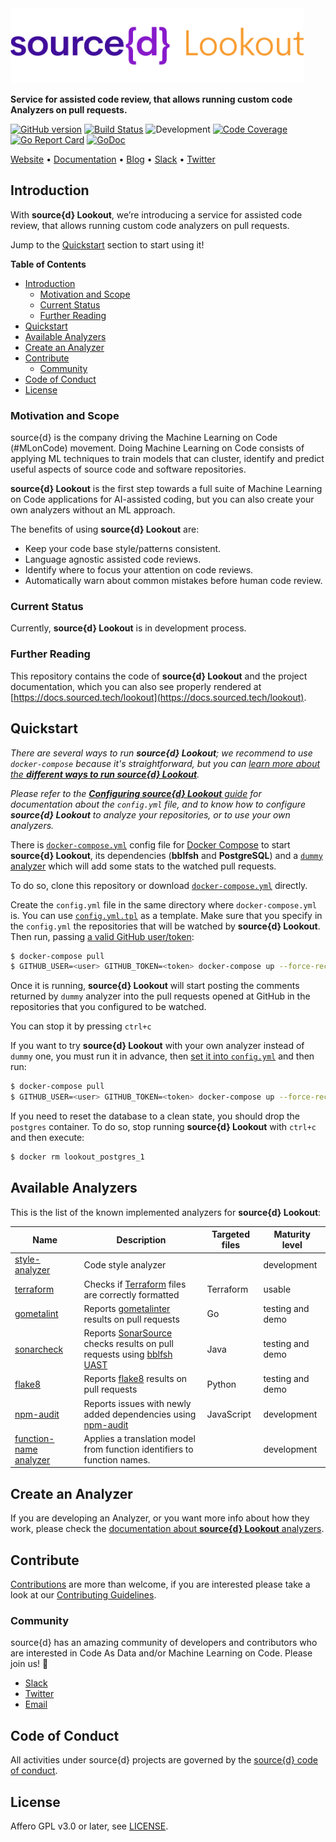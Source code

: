 <a href="https://www.sourced.tech/lookout">
  <img src="./docs/assets/sourced-lookout.png" alt="source{d} Lookout" height="120px">
</a>

**Service for assisted code review, that allows running custom code Analyzers on pull requests.**

[![GitHub version](https://badge.fury.io/gh/src-d%2Flookout.svg)](https://github.com/src-d/lookout/releases)
[![Build Status](https://travis-ci.com/src-d/lookout.svg?branch=master)](https://travis-ci.com/src-d/lookout)
![Development](https://svg-badge.appspot.com/badge/stability/development?color=D6604A)
[![Code Coverage](https://codecov.io/github/src-d/lookout/coverage.svg)](https://codecov.io/github/src-d/lookout)
[![Go Report Card](https://goreportcard.com/badge/github.com/src-d/lookout)](https://goreportcard.com/report/github.com/src-d/lookout)
[![GoDoc](https://godoc.org/github.com/src-d/lookout?status.svg)](https://godoc.org/github.com/src-d/lookout)

[Website](https://www.sourced.tech) •
[Documentation](https://docs.sourced.tech) •
[Blog](https://blog.sourced.tech) •
[Slack](http://bit.ly/src-d-community) •
[Twitter](https://twitter.com/sourcedtech)

## Introduction

With **source{d} Lookout**, we’re introducing a service for assisted code review, that allows running custom code analyzers on pull requests.

Jump to the [Quickstart](#quickstart) section to start using it!


**Table of Contents**

<!--ts-->
* [Introduction](#introduction)
  * [Motivation and Scope](#motivation-and-scope)
  * [Current Status](#current-status)
  * [Further Reading](#further-reading)
* [Quickstart](#quickstart)
* [Available Analyzers](#available-analyzers)
* [Create an Analyzer](#create-an-analyzer)
* [Contribute](#contribute)
  * [Community](#community)
* [Code of Conduct](#code-of-conduct)
* [License](#license)
<!--te-->


### Motivation and Scope

source{d} is the company driving the Machine Learning on Code (#MLonCode) movement. Doing Machine Learning on Code consists of applying ML techniques to train models that can cluster, identify and predict useful aspects of source code and software repositories.

**source{d} Lookout** is the first step towards a full suite of Machine Learning on Code applications for AI-assisted coding, but you can also create your own analyzers without an ML approach.

The benefits of using **source{d} Lookout** are:
- Keep your code base style/patterns consistent.
- Language agnostic assisted code reviews.
- Identify where to focus your attention on code reviews.
- Automatically warn about common mistakes before human code review.

### Current Status

Currently, **source{d} Lookout** is in development process.

### Further Reading

This repository contains the code of **source{d} Lookout** and the project documentation, which you can also see properly rendered at [https://docs.sourced.tech/lookout](https://docs.sourced.tech/lookout).


## Quickstart

_There are several ways to run **source{d} Lookout**; we recommend to use `docker-compose` because it's straightforward, but you can [learn more about the **different ways to run source{d} Lookout**](/docs/how-to-run.md)._

_Please refer to the [**Configuring source{d} Lookout** guide](/docs/configuration.md) for documentation about the `config.yml` file, and to know how to configure **source{d} Lookout** to analyze your repositories, or to use your own analyzers._

There is [`docker-compose.yml`](/docker-compose.yml) config file for [Docker Compose](https://docs.docker.com/compose) to start **source{d} Lookout**, its dependencies (**bblfsh** and **PostgreSQL**) and a [`dummy` analyzer](analyzers-examples.md#dummy-analyzer) which will add some stats to the watched pull requests.

To do so, clone this repository or download [`docker-compose.yml`](/docker-compose.yml) directly.

Create the `config.yml` file in the same directory where `docker-compose.yml` is. You can use [`config.yml.tpl`](/config.yml.tpl) as a template. Make sure that you specify in the `config.yml` the repositories that will be watched by **source{d} Lookout**. Then run, passing [a valid GitHub user/token](docs/configuration.md#authentication-with-github):

```bash
$ docker-compose pull
$ GITHUB_USER=<user> GITHUB_TOKEN=<token> docker-compose up --force-recreate
```

Once it is running, **source{d} Lookout** will start posting the comments returned by `dummy` analyzer into the pull requests opened at GitHub in the repositories that you configured to be watched.

You can stop it by pressing `ctrl+c`

If you want to try **source{d} Lookout** with your own analyzer instead of `dummy` one, you must run it in advance, then [set it into `config.yml`](/docs/configuration.md#analyzers) and then run:

```bash
$ docker-compose pull
$ GITHUB_USER=<user> GITHUB_TOKEN=<token> docker-compose up --force-recreate lookout bblfsh postgres
```

If you need to reset the database to a clean state, you should drop the `postgres` container. To do so, stop running **source{d} Lookout** with `ctrl+c` and then execute:

```bash
$ docker rm lookout_postgres_1
```


## Available Analyzers

This is the list of the known implemented analyzers for **source{d} Lookout**:

| Name | Description | Targeted files | Maturity level |
| --- | --- | --- | --- |
| [style-analyzer](https://github.com/src-d/style-analyzer) | Code style analyzer |  | development |
| [terraform](https://github.com/src-d/lookout-terraform-analyzer) | Checks if [Terraform](https://github.com/hashicorp/terraform/) files are correctly formatted | Terraform | usable |
| [gometalint](https://github.com/src-d/lookout-gometalint-analyzer) | Reports [gometalinter](https://github.com/alecthomas/gometalinter) results on pull requests | Go | testing and demo |
| [sonarcheck](https://github.com/src-d/lookout-sonarcheck-analyzer) | Reports [SonarSource](https://github.com/bblfsh/sonar-checks) checks results on pull requests using [bblfsh UAST](https://doc.bblf.sh/uast/uast-specification.html) | Java | testing and demo |
| [flake8](https://github.com/src-d/lookout-flake8-analyzer) | Reports [flake8](http://flake8.pycqa.org/en/latest/) results on pull requests | Python| testing and demo |
| [npm-audit](https://github.com/erizocosmico/npm-audit-analyzer) | Reports issues with newly added dependencies using [npm-audit](https://docs.npmjs.com/cli/audit) | JavaScript | development |
| [function-name analyzer](https://github.com/src-d/function-name-analyzer) | Applies a translation model from function identifiers to function names. |  | development |


## Create an Analyzer

If you are developing an Analyzer, or you want more info about how they work, please check the [documentation about **source{d} Lookout** analyzers](/docs/analyzers.md).


## Contribute

[Contributions](https://github.com/src-d/lookout/issues) are more than welcome, if you are interested please take a look at our [Contributing Guidelines](/docs/CONTRIBUTING.md).

### Community

source{d} has an amazing community of developers and contributors who are interested in Code As Data and/or Machine Learning on Code. Please join us! 👋

- [Slack](http://bit.ly/src-d-community)
- [Twitter](https://twitter.com/sourcedtech)
- [Email](mailto:hello@sourced.tech)


## Code of Conduct

All activities under source{d} projects are governed by the
[source{d} code of conduct](https://github.com/src-d/guide/blob/master/.github/CODE_OF_CONDUCT.md).


## License

Affero GPL v3.0 or later, see [LICENSE](LICENSE.md).
